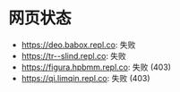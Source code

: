 # 网页状态
- https://deo.babox.repl.co: 失败
- https://tr--slind.repl.co: 失败
- https://figura.hpbmm.repl.co: 失败 (403)
- https://qi.limqin.repl.co: 失败 (403)
